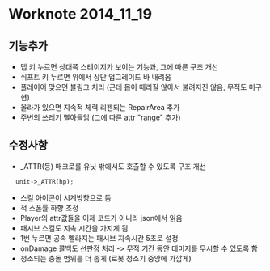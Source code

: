 Worknote 2014_11_19
====

기능추가
----
* 탭 키 누르면 상대쪽 스테이지가 보이는 기능과, 그에 따른 구조 개선
* 쉬프트 키 누르면 위에서 상단 업그레이드 바 내려옴
* 플레이어 맞으면 블링크 처리 (근데 몹이 때리질 않아서 불려지진 않음, 무적도 미구현)
* 올라가 있으면 지속적 체력 리젠되는 RepairArea 추가
* 주변의 쓰레기 빨아들임 (그에 따른 attr "range" 추가)

수정사항
----
* _ATTR(등) 매크로를 유닛 밖에서도 호출할 수 있도록 구조 개선
```
  unit->_ATTR(hp);
```
* 스킬 아이콘이 시계방향으로 돔
* 적 스폰률 하향 조정
* Player의 attr값들을 이제 코드가 아니라 json에서 읽음
* 패시브 스킬도 지속 시간을 가지게 됨
* 1번 누르면 공속 빨라지는 패시브 지속시간 5초로 설정
* onDamage 콜백도 선판정 처리 -> 무적 기간 동안 데미지를 무시할 수 있도록 함
* 청소되는 충돌 범위를 더 좁게 (로봇 청소기 중앙에 가깝게)
